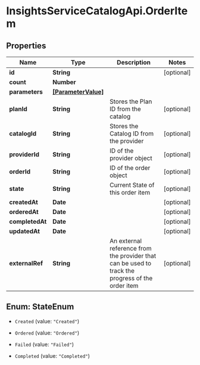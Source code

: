# InsightsServiceCatalogApi.OrderItem

## Properties
Name | Type | Description | Notes
------------ | ------------- | ------------- | -------------
**id** | **String** |  | [optional] 
**count** | **Number** |  | 
**parameters** | [**[ParameterValue]**](ParameterValue.md) |  | 
**planId** | **String** | Stores the Plan ID from the catalog | [optional] 
**catalogId** | **String** | Stores the Catalog ID from the provider | [optional] 
**providerId** | **String** | ID of the provider object | [optional] 
**orderId** | **String** | ID of the order object | [optional] 
**state** | **String** | Current State of this order item | [optional] 
**createdAt** | **Date** |  | [optional] 
**orderedAt** | **Date** |  | [optional] 
**completedAt** | **Date** |  | [optional] 
**updatedAt** | **Date** |  | [optional] 
**externalRef** | **String** | An external reference from the provider that can be used to track the progress of the order item | [optional] 


<a name="StateEnum"></a>
## Enum: StateEnum


* `Created` (value: `"Created"`)

* `Ordered` (value: `"Ordered"`)

* `Failed` (value: `"Failed"`)

* `Completed` (value: `"Completed"`)





